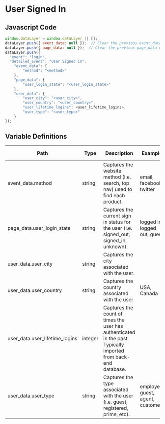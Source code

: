 # User Signed In

### 

## Javascript Code
```js
window.dataLayer = window.dataLayer || [];
dataLayer.push({ event_data: null });  // Clear the previous event_data object.
dataLayer.push({ page_data: null });  // Clear the previous page_data object.
dataLayer.push({
  "event": "login",
  "detailed_event": "User Signed In",
    "event_data": {
        "method": "<method>"
    },
    "page_data": {
        "user_login_state": "<user_login_state>"
    },
    "user_data": {
        "user_city": "<user_city>",
        "user_country": "<user_country>",
        "user_lifetime_logins": <user_lifetime_logins>,
        "user_type": "<user_type>"
    }
});
```

## Variable Definitions

|Path|Type|Description|Example|Pattern|Min Length|Max Length|Minimum|Maximum|Multiple Of|
| --- | --- | --- | --- | --- | --- | --- | --- | --- | --- |
|event_data.method|string|Captures the website method \(i.e. search, top nav\) used to find each product.|email, facebook, twitter|||||||
|page_data.user_login_state|string|Captures the current sign in status for the user \(i.e. signed\_out, signed\_in, unknown\).|logged in, logged out, guest|||||||
|user_data.user_city|string|Captures the city associated with the user.||||||||
|user_data.user_country|string|Captures the country associated with the user.|USA, Canada|||||||
|user_data.user_lifetime_logins|integer|Captures the count of times the user has authenticated in the past. Typically imported from back-end database.||||||||
|user_data.user_type|string|Captures the type associated with the user \(i.e. guest, registered, prime, etc\).|employee, guest, agent, customer|||||||




